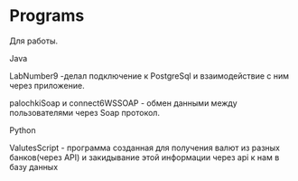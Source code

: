 # Programs
Для работы.

Java

LabNumber9 -делал подключение к PostgreSql и взаимодействие с ним через приложение.

palochkiSoap и connect6WSSOAP - обмен данными между пользователями через Soap протокол.

Python

ValutesScript - программа созданная для получения валют из разных банков(через API) и закидывание этой информации через api к нам в базу данных
